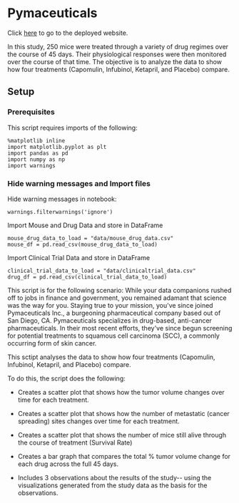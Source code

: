 # Pymaceuticals

Click [here](https://OrbitalCharm.github.io/Pymaceuticals/) to go to the deployed website.

In this study, 250 mice were treated through a variety of drug regimes over the course of 45 days. Their physiological responses were then monitored over the course of that time. The objective is to analyze the data to show how four treatments (Capomulin, Infubinol, Ketapril, and Placebo) compare.

## Setup
### Prerequisites
This script requires imports of the following:
```code
%matplotlib inline
import matplotlib.pyplot as plt
import pandas as pd
import numpy as np
import warnings
```

### Hide warning messages and Import files

Hide warning messages in notebook:
```code
warnings.filterwarnings('ignore')
```

Import Mouse and Drug Data and store in DataFrame
```code
mouse_drug_data_to_load = "data/mouse_drug_data.csv"
mouse_df = pd.read_csv(mouse_drug_data_to_load)
```

Import Clinical Trial Data and store in DataFrame
```code
clinical_trial_data_to_load = "data/clinicaltrial_data.csv"
drug_df = pd.read_csv(clinical_trial_data_to_load)
```


This script is for the following scenario: While your data companions rushed off to jobs in finance and government, you remained adamant that science was the way for you. Staying true to your mission, you've since joined Pymaceuticals Inc., a burgeoning pharmaceutical company based out of San Diego, CA. Pymaceuticals specializes in drug-based, anti-cancer pharmaceuticals. In their most recent efforts, they've since begun screening for potential treatments to squamous cell carcinoma (SCC), a commonly occurring form of skin cancer.

This sctipt analyses the data to show how four treatments (Capomulin, Infubinol, Ketapril, and Placebo) compare.

To do this, the script does the following:

- Creates a scatter plot that shows how the tumor volume changes over time for each treatment.

- Creates a scatter plot that shows how the number of metastatic (cancer spreading) sites changes over time for each treatment.

- Creates a scatter plot that shows the number of mice still alive through the course of treatment (Survival Rate)

- Creates a bar graph that compares the total % tumor volume change for each drug across the full 45 days.

- Includes 3 observations about the results of the study-- using the visualizations  generated from the study data as the basis for the observations.
